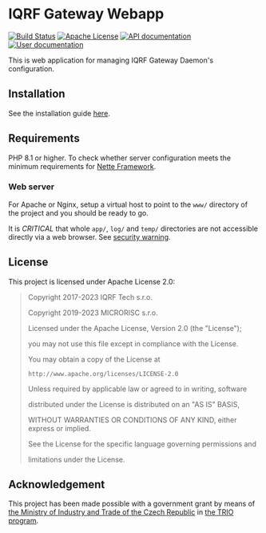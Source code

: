 # IQRF Gateway Webapp

[![Build Status](https://gitlab.iqrf.org/open-source/iqrf-gateway-webapp/badges/master/build.svg)](https://gitlab.iqrf.org/open-source/iqrf-gateway-webapp/pipelines)
[![Apache License](https://img.shields.io/badge/license-APACHE2-blue.svg)](LICENSE)
[![API documentation](https://img.shields.io/badge/docs-api-brightgreen.svg)](https://apidocs.iqrf.org/iqrf-gateway-webapp/)
[![User documentation](https://img.shields.io/badge/docs-user-blue.svg)](https://docs.iqrf.org/iqrf-gateway-webapp/)

This is web application for managing IQRF Gateway Daemon's configuration.

## Installation

See the installation guide [here](https://docs.iqrf.org/iqrf-gateway/webapp-install.html).

## Requirements

PHP 8.1 or higher. To check whether server configuration meets the minimum requirements for [Nette Framework](https://doc.nette.org/3.0/requirements).

### Web server

For Apache or Nginx, setup a virtual host to point to the `www/` directory of the project and you should be ready to go.

It is *CRITICAL* that whole `app/`, `log/` and `temp/` directories are not accessible directly via a web browser. See [security warning](https://nette.org/security-warning).

## License

This project is licensed under Apache License 2.0:

 > Copyright 2017-2023 IQRF Tech s.r.o.
 >
 > Copyright 2019-2023 MICRORISC s.r.o.
 >
 > Licensed under the Apache License, Version 2.0 (the "License");
 >
 > you may not use this file except in compliance with the License.
 >
 > You may obtain a copy of the License at
 >
 >     http://www.apache.org/licenses/LICENSE-2.0
 >
 > Unless required by applicable law or agreed to in writing, software
 >
 > distributed under the License is distributed on an "AS IS" BASIS,
 >
 > WITHOUT WARRANTIES OR CONDITIONS OF ANY KIND, either express or implied.
 >
 > See the License for the specific language governing permissions and
 >
 > limitations under the License.

 ## Acknowledgement

This project has been made possible with a government grant by means of [the Ministry of Industry and Trade of the Czech Republic](https://www.mpo.cz/) in [the TRIO program](https://starfos.tacr.cz/cs/project/FV40132).
